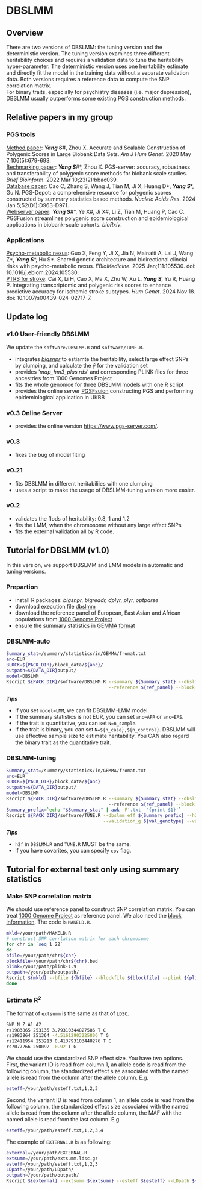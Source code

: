 # DBSLMM
## Overview
There are two versions of DBSLMM: the tuning version and the deterministic version. The tuning version examines three different heritability choices and requires a validation data to tune the heritability hyper-parameter. The deterministic version uses one heritability estimate and directly fit the model in the training data without a separate validation data. Both versions requires a reference data to compute the SNP correlation matrix. <br>
For binary traits, especially for psychiatry diseases (i.e. major depression), DBSLMM usually outperforms some existing PGS construction methods.

## Relative papers in my group
### PGS tools
[Method paper](https://linkinghub.elsevier.com/retrieve/pii/S0002-9297(20)30109-9):  <em><strong>Yang S</strong></em>\#, Zhou X. Accurate and Scalable Construction of Polygenic Scores in Large Biobank Data Sets.  <em>Am J Hum Genet</em>. 2020 May 7;106(5):679-693. <br>
[Bechmarking paper](https://academic.oup.com/bib/article/23/2/bbac039/6534383?login=false): <em><strong>Yang S</strong></em>\#\*, Zhou X. PGS-server: accuracy, robustness and transferability of polygenic score methods for biobank scale studies. <em>Brief Bioinform</em>. 2022 Mar 10;23(2):bbac039. <br>
[Database paper](https://academic.oup.com/nar/article/52/D1/D963/7416385): Cao C, Zhang S, Wang J, Tian M, Ji X, Huang D\*, <em><strong>Yang S</strong></em>\*, Gu N. PGS-Depot: a comprehensive resource for polygenic scores constructed by summary statistics based methods. <em>Nucleic Acids Res</em>. 2024 Jan 5;52(D1):D963-D971. <br>
[Webserver paper](https://www.biorxiv.org/content/10.1101/2024.08.05.606619v1): <em><strong>Yang S</strong></em>\#\*, Ye X\#, Ji X\#, Li Z, Tian M, Huang P, Cao C. PGSFusion streamlines polygenic score construction and epidemiological applications in biobank-scale cohorts. <em>bioRxiv</em>. <br>
### Applications
[Psycho-metabolic nexus](https://www.sciencedirect.com/science/article/pii/S2352396424005668): Guo X, Feng Y, Ji X, Jia N, Mainaiti A, Lai J, Wang Z\*, <em><strong>Yang S</strong></em>\*, Hu S\*. Shared genetic architecture and bidirectional clincial risks with psycho-metabolic nexus. <em>EBioMedicine</em>. 2025 Jan;111:105530. doi: 10.1016/j.ebiom.2024.105530.   <br>
[PTRS for stroke](https://link.springer.com/article/10.1007/s00439-024-02717-7): Cai X, Li H, Cao X, Ma X, Zhu W, Xu L, <em><strong>Yang S</em></strong>, Yu R, Huang P. Integrating transcriptomic and polygenic risk scores to enhance predictive accuracy for ischemic stroke subtypes. <em>Hum Genet</em>. 2024 Nov 18. doi: 10.1007/s00439-024-02717-7. 

## Update log
### v1.0 User-friendly DBSLMM
We update the `software/DBSLMM.R` and `software/TUNE.R`.
* integrates [<em>bigsnpr</em>](https://privefl.github.io/bigsnpr/) to estiamte the heritability, select large effect SNPs by clumping, and calculate the $\hat{y}$ for the validation set
* provides <em>'map_hm3_plus.rds'</em> and corresponding PLINK files for three ancestries from 1000 Genomes Project
* fits the whole genomoe for three DBSLMM models with one R script
* provides the online server [PGSFsuion](http://www.pgsfusion.net/) constructing PGS and performing epidemiological application in UKBB
### v0.3 Online Server
* provides the online version https://www.pgs-server.com/.
### v0.3
* fixes the bug of model fiting
### v0.21
* fits DBSLMM in different heritabiliies with one clumping
* uses a script to make the usage of DBSLMM-tuning version more easier.
### v0.2 
* validates the flods of heritability: 0.8, 1 and 1.2
* fits the LMM, when the chromosome without any large effect SNPs
* fits the external validation all by R code. 

## Tutorial for DBSLMM (v1.0)
In this version, we support DBSLMM and LMM models in automatic and tuning versions. 
### Prepartion
* install R packages: <em>bigsnpr, bigreadr, dplyr, plyr, optparse</em>
* download execution file [dbslmm](https://drive.google.com/file/d/1eAbEyhF8rO_faOFL3jqRo9LmfgJNRH6K/view?usp=sharing)
* download the reference panel of European, East Asian and African populations from [1000 Genome Project](https://drive.google.com/drive/folders/1tC5dT6f2otpY0iXMPRzIxfihERHyURr0?usp=sharing)
* ensure the summary statistics in [GEMMA format](https://github.com/genetics-statistics/GEMMA/blob/master/doc/manual.pdf)
### DBSLMM-auto
````bash
Summary_stat=/summary/statistics/in/GEMMA/fromat.txt
anc=EUR
BLOCK=${PACK_DIR}/block_data/${anc}/
outpath=${DATA_DIR}output/
model=DBSLMM
Rscript ${PACK_DIR}/software/DBSLMM.R --summary ${Summary_stat} --dbslmm ${PACK_DIR}/dbslmm --type auto --model ${model} \
                                      --reference ${ref_panel} --block ${BLOCK} --N ${N} --outPath ${outpath}/
````
<em><strong>Tips</strong></em>
* If you set `model=LMM`, we can fit DBSLMM-LMM model.
* If the summary statistics is not EUR, you can set `anc=AFR` or `anc=EAS`.
* If the trait is quantitative, you can set `N=n_sample`. 
* If the trait is binary, you can set `N=${n_case},${n_control}`. DBSLMM will use effective sample size to estimate heritability. You CAN also regard the binary trait as the quantitative trait. 


### DBSLMM-tuning
````bash
Summary_stat=/summary/statistics/in/GEMMA/fromat.txt
anc=EUR
BLOCK=${PACK_DIR}/block_data/${anc}
outpath=${DATA_DIR}output/
model=DBSLMM
Rscript ${PACK_DIR}/software/DBSLMM.R --summary ${Summary_stat} --dbslmm ${PACK_DIR}/dbslmm --type tuning --model DBSLMM
                                      --reference ${ref_panel} --block ${BLOCK} --N ${N} --outPath ${outpath}/ --h2f 0.8,1,1.2 		   
Summary_prefix=`echo "$Summary_stat" | awk -F'.txt' '{print $1}'`
Rscript ${PACK_DIR}/software/TUNE.R --dbslmm_eff ${Summary_prefix} --h2f 0.8,1,1.2 \
                                    --validation_g ${val_genotype} --validation_p ${val_phenotype} 
````
<em><strong>Tips</strong></em>
* `h2f` in `DBSLMM.R` and `TUNE.R` MUST be the same.
* If you have covarites, you can specify `cov` flag.

## Tutorial for external test only using summary statistics
### Make SNP correlation matrix
We should use reference panel to construct SNP correlation matrix. You can treat [1000 Genome Project](https://www.internationalgenome.org/data#download) as reference panel. We also need the [block information](http://bitbucket.org/nygcresearch/ldetect-data). The code is `MAKELD.R`. 
````bash
mkld=/your/path/MAKELD.R
# construct SNP corrlation matrix for each chromosome
for chr in `seq 1 22`
do
bfile=/your/path/chr${chr}
blockfile=/your/path/chr${chr}.bed
plink=/your/path/plink-1.9
outpath=/your/path/outpath/
Rscript ${mkld} --bfile ${bfile} --blockfile ${blockfile} --plink ${plink} --outpath ${outpath} --chr ${chr}
done
````
### Estimate R<sup>2
The format of `extsumm` is the same as that of `LDSC`. 
````bash
SNP N Z A1 A2
rs1983865 253135 3.79310344827586 T C
rs1983864 251364 -4.51612903225806 T G
rs12411954 253213 0.413793103448276 T C
rs7077266 250092 -0.92 T G
````
We should use the standardized SNP effect size. You have two options. First, the variant ID is read from column 1, an allele code is read from the following column, the standardized effect size associated with the named allele is read from the column after the allele column. E.g.
````bash
esteff=/your/path/esteff.txt,1,2,3
````
Second, the variant ID is read from column 1, an allele code is read from the following column, the standardized effect size associated with the named allele is read from the column after the allele column, the MAF with the named allele is read from the last column. E.g.
````bash
esteff=/your/path/esteff.txt,1,2,3,4
````
The example of `EXTERNAL.R` is as following:
````bash
external=/your/path/EXTERNAL.R
extsumm=/your/path/extsumm.ldsc.gz
esteff=/your/path/esteff.txt,1,2,3
LDpath=/your/path/LDpath/
outpath=/your/path/outpath/
Rscript ${external} --extsumm ${extsumm} --esteff ${esteff} --LDpath ${LDpath} --outpath ${outpath}
````
